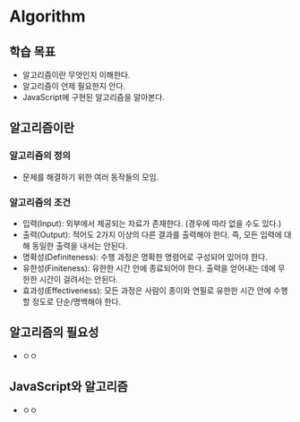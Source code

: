 # Algorithm

## 학습 목표

- 알고리즘이란 무엇인지 이해한다.
- 알고리즘이 언제 필요한지 안다.
- JavaScript에 구현된 알고리즘을 알아본다.

## 알고리즘이란

### 알고리즘의 정의

- 문제를 해결하기 위한 여러 동작들의 모임.

### 알고리즘의 조건

- 입력(Input): 외부에서 제공되는 자료가 존재한다. (경우에 따라 없을 수도 있다.)
- 출력(Output): 적어도 2가지 이상의 다른 결과를 출력해야 한다. 즉, 모든 입력에 대해 동일한 출력을 내서는 안된다.
- 명확성(Definiteness): 수행 과정은 명확한 명령어로 구성되어 있어야 한다.
- 유한성(Finiteness): 유한한 시간 안에 종료되어야 한다. 출력을 얻어내는 데에 무한한 시간이 걸려서는 안된다.
- 효과성(Effectiveness): 모든 과정은 사람이 종이와 연필로 유한한 시간 안에 수행할 정도로 단순/명백해야 한다.

## 알고리즘의 필요성

- ㅇㅇ

## JavaScript와 알고리즘

- ㅇㅇ
